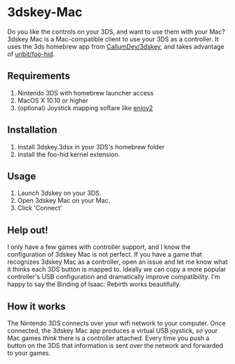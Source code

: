 # 3dskey-Mac
Do you like the controls on your 3DS, and want to use them with your Mac? 3dskey Mac is a Mac-compatible client to use your 3DS as a controller. It uses the 3ds homebrew app from [CallumDev/3dskey](https://github.com/CallumDev/3dskey), and takes advantage of [unbit/foo-hid](https://github.com/unbit/foohid).

## Requirements
1. Nintendo 3DS with homebrew launcher access
2. MacOS X 10.10 or higher
3. (optional) Joystick mapping softare like [enjoy2](https://github.com/fyhuang/enjoy2)

## Installation
1. Install 3dskey.3dsx in your 3DS's homebrew folder
2. Install the foo-hid kernel extension.

## Usage
1. Launch 3dskey on your 3DS.
2. Open 3dskey Mac on your Mac.
3. Click 'Connect'

## Help out!
I only have a few games with controller support, and I know the configuration of 3dskey Mac is not perfect. If you have a game that recognizes 3dskey Mac as a controller, open an issue and let me know what it thinks each 3DS button is mapped to. Ideally we can copy a more popular controller's USB configuration and dramatically improve compatibility. I'm happy to say the Binding of Isaac: Rebirth works beautifully.

## How it works
The Nintendo 3DS connects over your wifi network to your computer. Once connected, the 3dskey Mac app produces a virtual USB joystick, so your Mac games *think* there is a controller attached. Every time you push a button on the 3DS that information is sent over the network and forwarded to your games.
